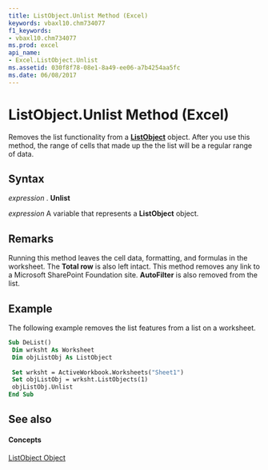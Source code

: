 ```yaml
---
title: ListObject.Unlist Method (Excel)
keywords: vbaxl10.chm734077
f1_keywords:
- vbaxl10.chm734077
ms.prod: excel
api_name:
- Excel.ListObject.Unlist
ms.assetid: 030f8f78-08e1-8a49-ee06-a7b4254aa5fc
ms.date: 06/08/2017
---
```



# ListObject.Unlist Method (Excel)

Removes the list functionality from a **[ListObject](listobject-object-excel.md)** object. After you use this method, the range of cells that made up the the list will be a regular range of data.


## Syntax

 _expression_ . **Unlist**

 _expression_ A variable that represents a **ListObject** object.


## Remarks

Running this method leaves the cell data, formatting, and formulas in the worksheet. The **Total row** is also left intact. This method removes any link to a Microsoft SharePoint Foundation site. **AutoFilter** is also removed from the list.


## Example

The following example removes the list features from a list on a worksheet.


```vb
Sub DeList() 
 Dim wrksht As Worksheet 
 Dim objListObj As ListObject 
 
 Set wrksht = ActiveWorkbook.Worksheets("Sheet1") 
 Set objListObj = wrksht.ListObjects(1) 
 objListObj.Unlist 
End Sub
```


## See also


#### Concepts


[ListObject Object](listobject-object-excel.md)

